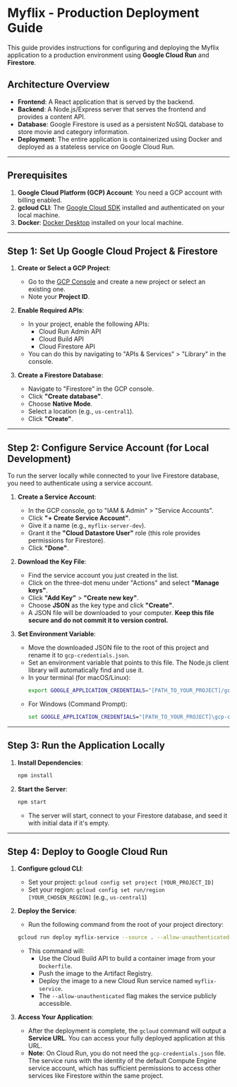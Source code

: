 # Myflix - Production Deployment Guide

This guide provides instructions for configuring and deploying the Myflix application to a production environment using **Google Cloud Run** and **Firestore**.

## Architecture Overview

-   **Frontend**: A React application that is served by the backend.
-   **Backend**: A Node.js/Express server that serves the frontend and provides a content API.
-   **Database**: Google Firestore is used as a persistent NoSQL database to store movie and category information.
-   **Deployment**: The entire application is containerized using Docker and deployed as a stateless service on Google Cloud Run.

---

## Prerequisites

1.  **Google Cloud Platform (GCP) Account**: You need a GCP account with billing enabled.
2.  **gcloud CLI**: The [Google Cloud SDK](https://cloud.google.com/sdk/docs/install) installed and authenticated on your local machine.
3.  **Docker**: [Docker Desktop](https://www.docker.com/products/docker-desktop/) installed on your local machine.

---

## Step 1: Set Up Google Cloud Project & Firestore

1.  **Create or Select a GCP Project**:
    -   Go to the [GCP Console](https://console.cloud.google.com/) and create a new project or select an existing one.
    -   Note your **Project ID**.

2.  **Enable Required APIs**:
    -   In your project, enable the following APIs:
        -   Cloud Run Admin API
        -   Cloud Build API
        -   Cloud Firestore API
    -   You can do this by navigating to "APIs & Services" > "Library" in the console.

3.  **Create a Firestore Database**:
    -   Navigate to "Firestore" in the GCP console.
    -   Click **"Create database"**.
    -   Choose **Native Mode**.
    -   Select a location (e.g., `us-central1`).
    -   Click **"Create"**.

---

## Step 2: Configure Service Account (for Local Development)

To run the server locally while connected to your live Firestore database, you need to authenticate using a service account.

1.  **Create a Service Account**:
    -   In the GCP console, go to "IAM & Admin" > "Service Accounts".
    -   Click **"+ Create Service Account"**.
    -   Give it a name (e.g., `myflix-server-dev`).
    -   Grant it the **"Cloud Datastore User"** role (this role provides permissions for Firestore).
    -   Click **"Done"**.

2.  **Download the Key File**:
    -   Find the service account you just created in the list.
    -   Click on the three-dot menu under "Actions" and select **"Manage keys"**.
    -   Click **"Add Key"** > **"Create new key"**.
    -   Choose **JSON** as the key type and click **"Create"**.
    -   A JSON file will be downloaded to your computer. **Keep this file secure and do not commit it to version control.**

3.  **Set Environment Variable**:
    -   Move the downloaded JSON file to the root of this project and rename it to `gcp-credentials.json`.
    -   Set an environment variable that points to this file. The Node.js client library will automatically find and use it.
    -   In your terminal (for macOS/Linux):
        ```bash
        export GOOGLE_APPLICATION_CREDENTIALS="[PATH_TO_YOUR_PROJECT]/gcp-credentials.json"
        ```
    -   For Windows (Command Prompt):
        ```cmd
        set GOOGLE_APPLICATION_CREDENTIALS="[PATH_TO_YOUR_PROJECT]\gcp-credentials.json"
        ```

---

## Step 3: Run the Application Locally

1.  **Install Dependencies**:
    ```bash
    npm install
    ```

2.  **Start the Server**:
    ```bash
    npm start
    ```
    -   The server will start, connect to your Firestore database, and seed it with initial data if it's empty.

---

## Step 4: Deploy to Google Cloud Run

1.  **Configure gcloud CLI**:
    -   Set your project: `gcloud config set project [YOUR_PROJECT_ID]`
    -   Set your region: `gcloud config set run/region [YOUR_CHOSEN_REGION]` (e.g., `us-central1`)

2.  **Deploy the Service**:
    -   Run the following command from the root of your project directory:
    ```bash
    gcloud run deploy myflix-service --source . --allow-unauthenticated
    ```
    -   This command will:
        -   Use the Cloud Build API to build a container image from your `Dockerfile`.
        -   Push the image to the Artifact Registry.
        -   Deploy the image to a new Cloud Run service named `myflix-service`.
        -   The `--allow-unauthenticated` flag makes the service publicly accessible.

3.  **Access Your Application**:
    -   After the deployment is complete, the `gcloud` command will output a **Service URL**. You can access your fully deployed application at this URL.
    -   **Note**: On Cloud Run, you do not need the `gcp-credentials.json` file. The service runs with the identity of the default Compute Engine service account, which has sufficient permissions to access other services like Firestore within the same project.